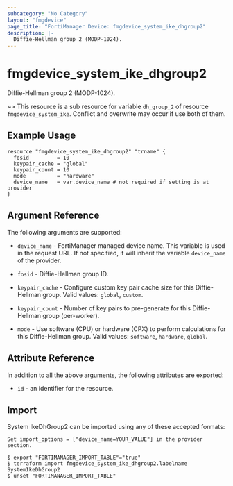 ```yaml
---
subcategory: "No Category"
layout: "fmgdevice"
page_title: "FortiManager Device: fmgdevice_system_ike_dhgroup2"
description: |-
  Diffie-Hellman group 2 (MODP-1024).
---
```


# fmgdevice_system_ike_dhgroup2
Diffie-Hellman group 2 (MODP-1024).

~> This resource is a sub resource for variable `dh_group_2` of resource `fmgdevice_system_ike`. Conflict and overwrite may occur if use both of them.



## Example Usage

```hcl
resource "fmgdevice_system_ike_dhgroup2" "trname" {
  fosid         = 10
  keypair_cache = "global"
  keypair_count = 10
  mode          = "hardware"
  device_name   = var.device_name # not required if setting is at provider
}
```

## Argument Reference


The following arguments are supported:

* `device_name` - FortiManager managed device name. This variable is used in the request URL. If not specified, it will inherit the variable `device_name` of the provider.

* `fosid` - Diffie-Hellman group ID.
* `keypair_cache` - Configure custom key pair cache size for this Diffie-Hellman group. Valid values: `global`, `custom`.

* `keypair_count` - Number of key pairs to pre-generate for this Diffie-Hellman group (per-worker).
* `mode` - Use software (CPU) or hardware (CPX) to perform calculations for this Diffie-Hellman group. Valid values: `software`, `hardware`, `global`.



## Attribute Reference

In addition to all the above arguments, the following attributes are exported:
* `id` - an identifier for the resource.

## Import

System IkeDhGroup2 can be imported using any of these accepted formats:
```
Set import_options = ["device_name=YOUR_VALUE"] in the provider section.

$ export "FORTIMANAGER_IMPORT_TABLE"="true"
$ terraform import fmgdevice_system_ike_dhgroup2.labelname SystemIkeDhGroup2
$ unset "FORTIMANAGER_IMPORT_TABLE"
```

